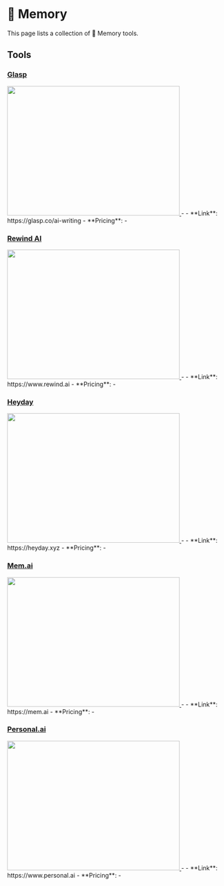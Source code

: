 # 🧠 Memory

This page lists a collection of 🧠 Memory tools.

## Tools

### [Glasp](https://glasp.co/ai-writing)
<a href="https://glasp.co/ai-writing">
   <img src="media/Glasp.png" width="400" height="300">
</a>
-    
- **Link**: https://glasp.co/ai-writing
- **Pricing**: -

### [Rewind AI](https://www.rewind.ai)
<a href="https://www.rewind.ai">
   <img src="media/Rewind AI.png" width="400" height="300">
</a>
-    
- **Link**: https://www.rewind.ai
- **Pricing**: -

### [Heyday](https://heyday.xyz)
<a href="https://heyday.xyz">
   <img src="media/Heyday.png" width="400" height="300">
</a>
-    
- **Link**: https://heyday.xyz
- **Pricing**: -

### [Mem.ai](https://mem.ai)
<a href="https://mem.ai">
   <img src="media/Mem.ai.png" width="400" height="300">
</a>
-    
- **Link**: https://mem.ai
- **Pricing**: -

### [Personal.ai](https://www.personal.ai)
<a href="https://www.personal.ai">
   <img src="media/Personal.ai.png" width="400" height="300">
</a>
-    
- **Link**: https://www.personal.ai
- **Pricing**: -

